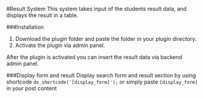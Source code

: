 #Result System
This system takes input of the students result data, and displays the result in a table.

###Installation
1. Download the plugin folder and paste the folder in your plugin directory.
2. Activate the plugin via admin panel. 

After the plugin is activated you can insert the result data via backend admin panel.

###Display form and result
Display search form and result section by using shortcode
`do_shortcode('[display_form]');`
or simply paste `[display_form]` in your post content